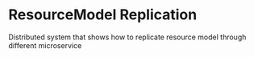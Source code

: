 # ResourceModel Replication
Distributed system that shows how to replicate resource model through different microservice